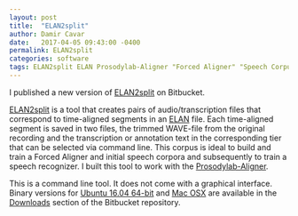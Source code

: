 ```yaml
---
layout: post
title:  "ELAN2split"
author: Damir Cavar
date:   2017-04-05 09:43:00 -0400
permalink: ELAN2split
categories: software
tags: ELAN2split ELAN Prosodylab-Aligner "Forced Aligner" "Speech Corpus"
---
```

I published a new version of [ELAN2split] on Bitbucket.

[ELAN2split] is a tool that creates pairs of audio/transcription files that correspond to time-aligned segments in
an [ELAN] file. Each time-aligned segment is saved in two files, the trimmed WAVE-file from the original recording
and the transcription or annotation text in the corresponding tier that can be selected via command line.
This corpus is ideal to build and train a Forced Aligner and initial speech corpora and subsequently to train
a speech recognizer. I built this tool to work with the [Prosodylab-Aligner].

This is a command line tool. It does not come with a graphical interface. Binary versions for
[Ubuntu 16.04 64-bit](https://bitbucket.org/dcavar/elan2split/downloads/Ubuntu-16.04-64bit-elan2split.zip) and
[Mac OSX](https://bitbucket.org/dcavar/elan2split/downloads/MacOSX_elan2split.zip) are available in the
[Downloads](https://bitbucket.org/dcavar/elan2split/downloads) section of the Bitbucket repository.


[ELAN2split]: https://bitbucket.org/dcavar/elan2split "Splitting ELAN annotations into time segments"
[Prosodylab-Aligner]: http://prosodylab.org/tools/aligner/ "Prosodylab-Aligner"
[ELAN]: https://tla.mpi.nl/tools/tla-tools/elan/
